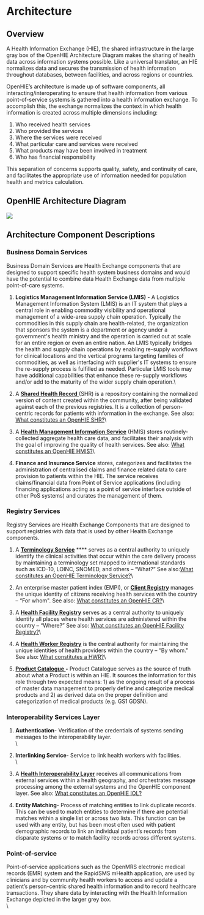 # Architecture

## Overview&#x20;

A Health Information Exchange (HIE), the shared infrastructure in the large gray box of the OpenHIE Architecture Diagram makes the sharing of health data across information systems possible. Like a universal translator, an HIE normalizes data and secures the transmission of health information throughout databases, between facilities, and across regions or countries.

OpenHIE’s architecture is made up of software components, all interacting/interoperating to ensure that health information from various point-of-service systems is gathered into a health information exchange. To accomplish this, the exchange normalizes the context in which health information is created across multiple dimensions including:&#x20;

1. Who received health services&#x20;
2. Who provided the services
3. Where the services were received
4. What particular care and services were received&#x20;
5. What products may have been involved in treatment
6. Who has financial responsibility

This separation of concerns supports quality, safety, and continuity of care, and facilitates the appropriate use of information needed for population health and metrics calculation.

## OpenHIE Architecture Diagram

![](../.gitbook/assets/ohie\_diagram\_2021-09-29.png)

## Architecture Component Descriptions&#x20;

### Business Domain Services&#x20;

Business Domain Services are Health Exchange components that are designed to support specific health system business domains and would have the potential to combine data Health Exchange data from multiple point-of-care systems. &#x20;

1. **Logistics Management Information Service (LMIS)** - A Logistics Management Information System (LMIS) is an IT system that plays a central role in enabling commodity visibility and operational management of a wide-area supply chain operation.  Typically the commodities in this supply chain are health-related, the organization that sponsors the system is a department or agency under a government's health ministry and the operation is carried out at scale for an entire region or even an entire nation. An LMIS typically bridges the health and supply chain operations by enabling re-supply workflows for clinical locations and the vertical programs targeting families of commodities, as well as interfacing with supplier's IT systems to ensure the re-supply process is fulfilled as needed.  Particular LMIS tools may have additional capabilities that enhance these re-supply workflows and/or add to the maturity of the wider supply chain operation.\

2. A [**Shared Health Record** ](https://wiki.ohie.org/display/SUB/Shared+Health+Record+Community)(SHR) is a repository containing the normalized version of content created within the community, after being validated against each of the previous registries.  It is a collection of person-centric records for patients with information in the exchange. See also: [What constitutes an OpenHIE SHR?](https://wiki.ohie.org/pages/viewpage.action?pageId=19464697)\

3. A [**Health Management Information Service**](https://wiki.ohie.org/display/SUB/Health+Management+Information+System+Community) (HMIS) stores routinely-collected aggregate health care data, and facilitates their analysis with the goal of improving the quality of health services. See also: [What constitutes an OpenHIE HMIS?](https://wiki.ohie.org/pages/viewpage.action?pageId=30149406)\

4. **Finance and Insurance Service** stores, categorizes and facilitates the administration of centralised claims and finance related data to care provision to patients within the HIE. The service receives claims/financial data from Point of Service applications (including financing applications acting as a point of service interface outside of other PoS systems) and curates the management of them.

### Registry Services&#x20;

Registry Services are Health Exchange Components that are designed to support registries with data that is used by other Health Exchange components. &#x20;

1. A [**Terminology Service**](https://wiki.ohie.org/display/SUB/Terminology+Service+Community) **** serves as a central authority to uniquely identify the clinical activities that occur within the care delivery process by maintaining a terminology set mapped to international standards such as ICD-10, LOINC, SNOMED, and others – “What?” See also:[What constitutes an OpenHIE Terminology Service?](https://wiki.ohie.org/pages/viewpage.action?pageId=30149397)\

2. An enterprise master patient index (EMPI), or [**Client Registry**](https://wiki.ohie.org/display/SUB/Patient+Identity+Management+Community) manages the unique identity of citizens receiving health services with the country – “For whom".  See also: [What constitutes an OpenHIE CR?](https://wiki.ohie.org/pages/viewpage.action?pageId=29593103)\

3. A [**Health Facility Registry**](https://wiki.ohie.org/display/SUB/Facility+Registry+Community) serves as a central authority to uniquely identify all places where health services are administered within the country – “Where?” See also: [What constitutes an OpenHIE Facility Registry?](https://wiki.ohie.org/pages/viewpage.action?pageId=30149404)\

4. A [**Health Worker Registry**](https://wiki.ohie.org/display/SUB/Health+Worker+Registry+Community) is the central authority for maintaining the unique identities of health providers within the country – “By whom." See also:  [What constitutes a HWR?](https://wiki.ohie.org/pages/viewpage.action?pageId=30149401)\

5. [**Product Catalogue** ](https://wiki.ohie.org/display/SUB/Product+Identification+Terminology#ProductIdentificationTerminology-ProductRegistry)**-** Product Catalogue serves as the source of truth about what a Product is within an HIE.  It sources the information for this role through two expected means:  1) as the ongoing result of a process of master data management to properly define and categorize medical products and 2) as derived data on the proper definition and categorization of medical products (e.g. GS1 GDSN).

### Interoperability Services Layer&#x20;

1. **Authentication**- Verification of the credentials of systems sending messages to the interoperability layer.\
   \

2. **Interlinking Service**- Service to link health workers with facilities.\
   \

3. &#x20;A [**Health Interoperability Layer**](https://wiki.ohie.org/display/SUB/Interoperability+Layer+Community) receives all communications from external services within a health geography, and orchestrates message processing among the external systems and the OpenHIE component layer. See also: [What constitutes an OpenHIE IOL?](https://wiki.ohie.org/pages/viewpage.action?pageId=29592925)
4. **Entity Matching**- Process of matching entities to link duplicate records. This can be used to match entities to determine if there are potential matches within a single list or across two lists. This function can be used with any entity, but has been most often used with patient demographic records to link an individual patient’s records from disparate systems or to match facility records across different systems.

### **Point-of-service**

Point-of-service applications such as the OpenMRS electronic medical records (EMR) system and the RapidSMS mHealth application, are used by clinicians and by community health workers to access and update a patient’s person-centric shared health information and to record healthcare transactions.   They share data by interacting with the Health Information Exchange depicted in the larger grey box.  \
\
